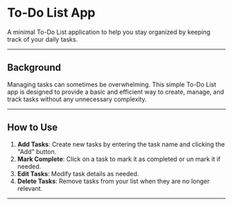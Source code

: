 # To-Do List App

A minimal To-Do List application to help you stay organized by keeping track of your daily tasks.

---

## Background

Managing tasks can sometimes be overwhelming. This simple To-Do List app is designed to provide a basic and efficient way to create, manage, and track tasks without any unnecessary complexity.

---

## How to Use

1. **Add Tasks**: Create new tasks by entering the task name and clicking the "Add" button.
2. **Mark Complete**: Click on a task to mark it as completed or un mark it if needed.
3. **Edit Tasks**: Modify task details as needed.
4. **Delete Tasks**: Remove tasks from your list when they are no longer relevant.

---
